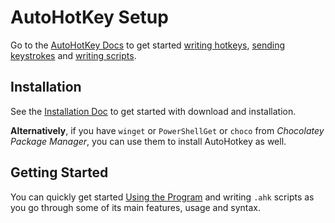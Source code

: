 # AutoHotKey Setup
Go to the [AutoHotKey Docs](https://www.autohotkey.com/docs/v2/) to get started [writing hotkeys](https://www.autohotkey.com/docs/v2/howto/WriteHotkeys.htm), [sending keystrokes](https://www.autohotkey.com/docs/v2/howto/SendKeys.htm) and [writing scripts](https://www.autohotkey.com/docs/v2/Language.htm).

## Installation
See the [Installation Doc](https://www.autohotkey.com/docs/v2/Program.htm#install) to get started with download and installation.

**Alternatively**, if you have `winget` or `PowerShellGet` or `choco` from *Chocolatey Package Manager*, you can use them to install AutoHotkey as well.

## Getting Started
You can quickly get started [Using the Program](https://www.autohotkey.com/docs/v2/Program.htm) and writing `.ahk` scripts as you go through some of its main features, usage and syntax.
